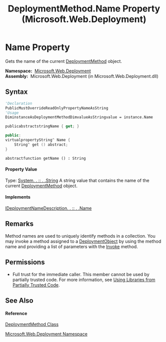 ﻿---
title: DeploymentMethod.Name Property  (Microsoft.Web.Deployment)
TOCTitle: Name Property
ms:assetid: P:Microsoft.Web.Deployment.DeploymentMethod.Name
ms:mtpsurl: https://msdn.microsoft.com/en-us/library/microsoft.web.deployment.deploymentmethod.name(v=VS.90)
ms:contentKeyID: 20209134
ms.date: 05/02/2012
mtps_version: v=VS.90
f1_keywords:
- Microsoft.Web.Deployment.DeploymentMethod.Name
- Microsoft.Web.Deployment.DeploymentMethod.get_Name
dev_langs:
- CSharp
- JScript
- VB
- c++
api_location:
- Microsoft.Web.Deployment.dll
api_name:
- Microsoft.Web.Deployment.DeploymentMethod.get_Name
- Microsoft.Web.Deployment.DeploymentMethod.Name
api_type:
- Managed
topic_type:
- apiref
- kbSyntax
product_family_name: VS
ROBOTS: INDEX,FOLLOW
---

# Name Property

Gets the name of the current [DeploymentMethod](deploymentmethod-class-microsoft-web-deployment.md) object.

**Namespace:**  [Microsoft.Web.Deployment](microsoft-web-deployment-namespace.md)  
**Assembly:**  Microsoft.Web.Deployment (in Microsoft.Web.Deployment.dll)

## Syntax

``` vb
'Declaration
PublicMustOverrideReadOnlyPropertyNameAsString
'Usage
DiminstanceAsDeploymentMethodDimvalueAsStringvalue = instance.Name
```

``` csharp
publicabstractstringName { get; }
```

``` c++
public:
virtualpropertyString^ Name {
    String^ get () abstract;
}
```

``` jscript
abstractfunction getName () : String
```

#### Property Value

Type: [System. . :: . .String](https://msdn.microsoft.com/en-us/library/s1wwdcbf\(v=vs.90\))  
A string value that contains the name of the current [DeploymentMethod](deploymentmethod-class-microsoft-web-deployment.md) object.  

#### Implements

[IDeploymentNameDescription. . :: . .Name](ideploymentnamedescription-name-property-microsoft-web-deployment.md)  

## Remarks

Method names are used to uniquely identify methods in a collection. You may invoke a method assigned to a [DeploymentObject](deploymentobject-class-microsoft-web-deployment.md) by using the method name and providing a list of parameters with the [Invoke](deploymentobject-invoke-method-microsoft-web-deployment.md) method.

## Permissions

  - Full trust for the immediate caller. This member cannot be used by partially trusted code. For more information, see [Using Libraries from Partially Trusted Code](https://msdn.microsoft.com/en-us/library/8skskf63\(v=vs.90\)).

## See Also

#### Reference

[DeploymentMethod Class](deploymentmethod-class-microsoft-web-deployment.md)

[Microsoft.Web.Deployment Namespace](microsoft-web-deployment-namespace.md)


